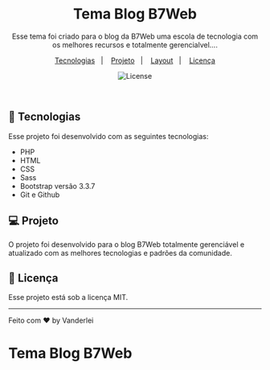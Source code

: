 <h1 align="center"> Tema Blog B7Web </h1>

<p align="center">
Esse tema foi criado para o blog da B7Web uma escola de tecnologia com os melhores recursos e totalmente gerencialvel....
</p>

<p align="center">
  <a href="#-tecnologias">Tecnologias</a>&nbsp;&nbsp;&nbsp;|&nbsp;&nbsp;&nbsp;
  <a href="#-projeto">Projeto</a>&nbsp;&nbsp;&nbsp;|&nbsp;&nbsp;&nbsp;
  <a href="#-layout">Layout</a>&nbsp;&nbsp;&nbsp;|&nbsp;&nbsp;&nbsp;
  <a href="#memo-licença">Licença</a>
</p>

<p align="center">
  <img alt="License" src="https://img.shields.io/static/v1?label=license&message=MIT&color=49AA26&labelColor=000000">
</p>

<br>

<p align="center">
  <!--<img alt="tema Blog Minimag" src=".github/preview.png" width="100%">-->
</p>

## 🚀 Tecnologias

Esse projeto foi desenvolvido com as seguintes tecnologias:

- PHP
- HTML
- CSS
- Sass
- Bootstrap versão 3.3.7
- Git e Github

## 💻 Projeto

O projeto foi desenvolvido para o blog B7Web
totalmente gerenciável e atualizado com as melhores tecnologias e padrões da comunidade.

## :memo: Licença

Esse projeto está sob a licença MIT.

---

Feito com ♥ by Vanderlei

# Tema Blog B7Web
